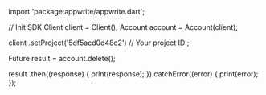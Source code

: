 import 'package:appwrite/appwrite.dart';

// Init SDK
Client client = Client();
Account account = Account(client);

client
    .setProject('5df5acd0d48c2') // Your project ID
;

Future result = account.delete();

result
  .then((response) {
    print(response);
  }).catchError((error) {
    print(error);
  });
